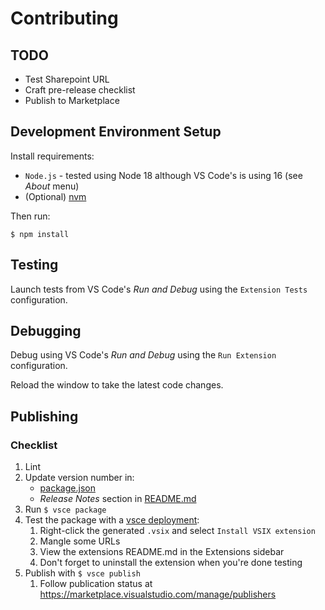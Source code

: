 # Contributing

## TODO

* Test Sharepoint URL
* Craft pre-release checklist
* Publish to Marketplace

## Development Environment Setup

Install requirements:

* ``Node.js`` - tested using Node 18 although VS Code's is using 16 (see _About_ menu)
* (Optional) [nvm](https://github.com/nvm-sh/nvm)

Then run:

``$ npm install``


## Testing

Launch tests from VS Code's _Run and Debug_ using the ``Extension Tests`` configuration.


## Debugging

Debug using VS Code's _Run and Debug_ using the ``Run Extension`` configuration.

Reload the window to take the latest code changes.


## Publishing

### Checklist

1. Lint
1. Update version number in:
	* [package.json](package.json)
	* _Release Notes_ section in [README.md](README.md)
1. Run ``$ vsce package``
1. Test the package with a [vsce deployment](https://code.visualstudio.com/api/working-with-extensions/publishing-extension#vsce):
	1. Right-click the generated ``.vsix`` and select ``Install VSIX extension``
	1. Mangle some URLs
	1. View the extensions README.md in the Extensions sidebar
	1. Don't forget to uninstall the extension when you're done testing
1. Publish with ``$ vsce publish``
	1. Follow publication status at https://marketplace.visualstudio.com/manage/publishers